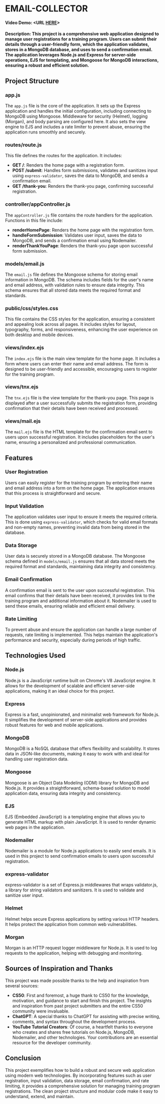 # EMAIL-COLLECTOR
#### Video Demo:  <URL [HERE](https://youtu.be/vRUsLwkpRC8)>
#### Description: This project is a comprehensive web application designed to manage user registrations for a training program. Users can submit their details through a user-friendly form, which the application validates, stores in a MongoDB database, and uses to send a confirmation email. The application leverages Node.js and Express for server-side operations, EJS for templating, and Mongoose for MongoDB interactions, ensuring a robust and efficient solution.

## Project Structure

### app.js

The `app.js` file is the core of the application. It sets up the Express application and handles the initial configuration, including connecting to MongoDB using Mongoose. Middleware for security (Helmet), logging (Morgan), and body parsing are configured here. It also sets the view engine to EJS and includes a rate limiter to prevent abuse, ensuring the application runs smoothly and securely.

### routes/route.js

This file defines the routes for the application. It includes:

- **GET /**: Renders the home page with a registration form.
- **POST /submit**: Handles form submissions, validates and sanitizes input using `express-validator`, saves the data to MongoDB, and sends a confirmation email.
- **GET /thank-you**: Renders the thank-you page, confirming successful registration.

### controller/appController.js

The `appController.js` file contains the route handlers for the application. Functions in this file include:

- **renderHomePage**: Renders the home page with the registration form.
- **handleFormSubmission**: Validates user input, saves the data to MongoDB, and sends a confirmation email using Nodemailer.
- **renderThankYouPage**: Renders the thank-you page upon successful form submission.

### models/email.js

The `email.js` file defines the Mongoose schema for storing email information in MongoDB. The schema includes fields for the user's name and email address, with validation rules to ensure data integrity. This schema ensures that all stored data meets the required format and standards.

### public/css/styles.css

This file contains the CSS styles for the application, ensuring a consistent and appealing look across all pages. It includes styles for layout, typography, forms, and responsiveness, enhancing the user experience on both desktop and mobile devices.

### views/index.ejs

The `index.ejs` file is the main view template for the home page. It includes a form where users can enter their name and email address. The form is designed to be user-friendly and accessible, encouraging users to register for the training program.

### views/tnx.ejs

The `tnx.ejs` file is the view template for the thank-you page. This page is displayed after a user successfully submits the registration form, providing confirmation that their details have been received and processed.

### views/mail.ejs

The `mail.ejs` file is the HTML template for the confirmation email sent to users upon successful registration. It includes placeholders for the user's name, ensuring a personalized and professional communication.

## Features

### User Registration

Users can easily register for the training program by entering their name and email address into a form on the home page. The application ensures that this process is straightforward and secure.

### Input Validation

The application validates user input to ensure it meets the required criteria. This is done using `express-validator`, which checks for valid email formats and non-empty names, preventing invalid data from being stored in the database.

### Data Storage

User data is securely stored in a MongoDB database. The Mongoose schema defined in `models/email.js` ensures that all data stored meets the required format and standards, maintaining data integrity and consistency.

### Email Confirmation

A confirmation email is sent to the user upon successful registration. This email confirms that their details have been received, it provides link to the training program and additional information about it. Nodemailer is used to send these emails, ensuring reliable and efficient email delivery.

### Rate Limiting

To prevent abuse and ensure the application can handle a large number of requests, rate limiting is implemented. This helps maintain the application's performance and security, especially during periods of high traffic.

## Technologies Used

### Node.js

Node.js is a JavaScript runtime built on Chrome's V8 JavaScript engine. It allows for the development of scalable and efficient server-side applications, making it an ideal choice for this project.

### Express

Express is a fast, unopinionated, and minimalist web framework for Node.js. It simplifies the development of server-side applications and provides robust features for web and mobile applications.

### MongoDB

MongoDB is a NoSQL database that offers flexibility and scalability. It stores data in JSON-like documents, making it easy to work with and ideal for handling user registration data.

### Mongoose

Mongoose is an Object Data Modeling (ODM) library for MongoDB and Node.js. It provides a straightforward, schema-based solution to model application data, ensuring data integrity and consistency.

### EJS

EJS (Embedded JavaScript) is a templating engine that allows you to generate HTML markup with plain JavaScript. It is used to render dynamic web pages in the application.

### Nodemailer

Nodemailer is a module for Node.js applications to easily send emails. It is used in this project to send confirmation emails to users upon successful registration.

### express-validator

express-validator is a set of Express.js middlewares that wraps validator.js, a library for string validators and sanitizers. It is used to validate and sanitize user input.

### Helmet

Helmet helps secure Express applications by setting various HTTP headers. It helps protect the application from common web vulnerabilities.

### Morgan

Morgan is an HTTP request logger middleware for Node.js. It is used to log requests to the application, helping with debugging and monitoring.

## Sources of Inspiration and Thanks

This project was made possible thanks to the help and inspiration from several sources:

- **CS50**: First and foremost, a huge thank to CS50 for the knowledge, motivation, and guidance to start and finish this project. The insights and inspiration from past project submitters and the entire CS50 community were invaluable.
- **ChatGPT**: A special thanks to ChatGPT for assisting with precise writing, comments, and syntax throughout the development process.
- **YouTube Tutorial Creators**: Of course, a heartfelt thanks to everyone who creates and shares free tutorials on Node.js, MongoDB, Nodemailer, and other technologies. Your contributions are an essential resource for the developer community.

## Conclusion

This project exemplifies how to build a robust and secure web application using modern web technologies. By incorporating features such as user registration, input validation, data storage, email confirmation, and rate limiting, it provides a comprehensive solution for managing training program registrations. The clean project structure and modular code make it easy to understand, extend, and maintain.


